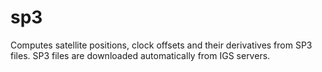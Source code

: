 # sp3

Computes satellite positions, clock offsets and their derivatives from SP3 files.
SP3 files are downloaded automatically from IGS servers.